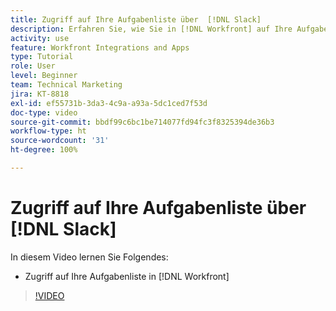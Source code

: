 ```yaml
---
title: Zugriff auf Ihre Aufgabenliste über  [!DNL Slack]
description: Erfahren Sie, wie Sie in [!DNL Workfront] auf Ihre Aufgabenliste zugreifen
activity: use
feature: Workfront Integrations and Apps
type: Tutorial
role: User
level: Beginner
team: Technical Marketing
jira: KT-8818
exl-id: ef55731b-3da3-4c9a-a93a-5dc1ced7f53d
doc-type: video
source-git-commit: bbdf99c6bc1be714077fd94fc3f8325394de36b3
workflow-type: ht
source-wordcount: '31'
ht-degree: 100%

---
```


# Zugriff auf Ihre Aufgabenliste über [!DNL Slack]

In diesem Video lernen Sie Folgendes:

* Zugriff auf Ihre Aufgabenliste in [!DNL Workfront]

>[!VIDEO](https://video.tv.adobe.com/v/335118/?quality=12&learn=on&enablevpops=1)

